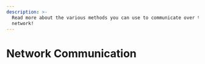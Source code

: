 ```yaml
---
description: >-
  Read more about the various methods you can use to communicate over the
  network!
---
```


# Network Communication

